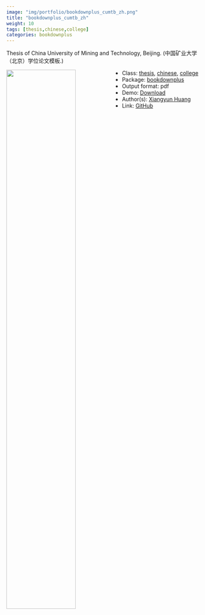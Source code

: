 ```yaml
---
image: "img/portfolio/bookdownplus_cumtb_zh.png"
title: "bookdownplus_cumtb_zh"
weight: 10
tags: [thesis,chinese,college]
categories: bookdownplus
---
```


Thesis of China University of Mining and Technology, Beijing. (中国矿业大学（北京）学位论文模板.)

<!--more-->

<p><a href="../../img/portfolio/bookdownplus_cumtb_zh.png"><img class = "jf-image-shadow" src="../../img/portfolio/bookdownplus_cumtb_zh.png" style="display: block; margin: auto;" width="60%"  align="left"></a></p>

- Class: [thesis](../../tags/thesis), [chinese](../../tags/chinese), [college](../../tags/college)
- Package: [bookdownplus](bookdownplus)
- Output format: pdf
- Demo: [Download](https://pzhaonet.github.io/bookdownplus/upload/cumtb_zh/showcase/cumtb.pdf)
- Author(s): [Xiangyun Huang](https://www.xiangyunhuang.com.cn/)
- Link: [GitHub](https://github.com/pzhaonet/bookdownplus)


